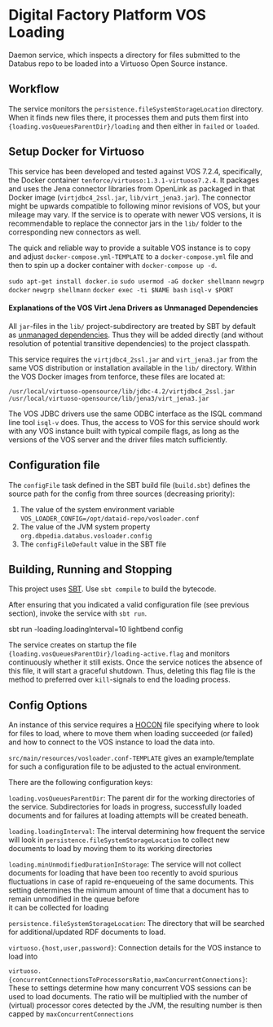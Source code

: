 # Digital Factory Platform VOS Loading #

Daemon service, which inspects a directory for files submitted to the Databus repo to be loaded 
into a Virtuoso Open Source instance.

## Workflow

The service monitors the `persistence.fileSystemStorageLocation` directory. 
When it finds new files there, it processes them and 
puts them first into `{loading.vosQueuesParentDir}/loading` and then either in `failed` or `loaded`.

## Setup Docker for Virtuoso

This service has been developed and tested against VOS 7.2.4, specifically, the Docker container
`tenforce/virtuoso:1.3.1-virtuoso7.2.4`. It packages and uses the Jena connector libraries from
OpenLink as packaged in that Docker image (`virtjdbc4_2ssl.jar`, `lib/virt_jena3.jar`). The 
connector might be upwards compatible to following minor revisions of VOS, but your mileage may 
vary. If the service is to operate with newer VOS versions, it is recommendable to replace the 
connector jars in the `lib/` folder to the corresponding new connectors as well. 

The quick and reliable way to provide a suitable VOS instance is to copy and adjust 
`docker-compose.yml-TEMPLATE` to a `docker-compose.yml` file and then to spin up a docker container
with `docker-compose up -d`.

`sudo apt-get install docker.io`
`sudo usermod -aG docker shellmann`
`newgrp docker`
`newgrp shellmann`
`docker exec -ti $NAME bash`
`isql-v $PORT`



#### Explanations of the VOS Virt Jena Drivers as Unmanaged Dependencies

All `jar`-files in the `lib/` project-subdirectory are treated by SBT by default as 
[unmanaged dependencies](https://www.scala-sbt.org/1.x/docs/Library-Dependencies.html#Unmanaged+dependencies).
Thus they will be added directly (and without resolution of potential transitive dependencies) 
to the project classpath.

This service requires the `virtjdbc4_2ssl.jar` and `virt_jena3.jar` from the same VOS 
distribution or installation available in the `lib/` directory. Within the VOS Docker 
images from tenforce, these files are located at:
```
/usr/local/virtuoso-opensource/lib/jdbc-4.2/virtjdbc4_2ssl.jar
/usr/local/virtuoso-opensource/lib/jena3/virt_jena3.jar 
```

The VOS JDBC drivers use the same ODBC interface as the ISQL command line tool `isql-v` does.
Thus, the access to VOS for this service should work with any VOS instance built with typical
compile flags, as long as the versions of the VOS server and the driver files match sufficiently.

## Configuration file

The `configFile` task defined in the SBT build file (`build.sbt`) 
defines the source path for the config from three sources (decreasing priority):

1. The value of the system environment variable `VOS_LOADER_CONFIG=/opt/dataid-repo/vosloader.conf`
1. The value of the JVM system property `org.dbpedia.databus.vosloader.config`
1. The `configFileDefault` value in the SBT file


## Building, Running and Stopping

This project uses [SBT](https://www.scala-sbt.org/documentation.html). Use `sbt compile` to build
the bytecode.

After ensuring that you indicated a valid configuration file (see previous section), 
invoke the service with `sbt run`.

sbt run -loading.loadingInterval=10
lightbend config 

The service creates on startup the file `{loading.vosQueuesParentDir}/loading-active.flag` 
and monitors continuously whether it still exists. Once the service notices the absence of this 
file, it will start a graceful shutdown. Thus, deleting this flag file is the method to preferred 
over `kill`-signals to end the loading process.

## Config Options
An instance of this service requires a [HOCON](https://github.com/lightbend/config/blob/master/HOCON.md)
file specifying where to look for files to load, where to move them when loading succeeded (or failed)
and how to connect to the VOS instance to load the data into.

`src/main/resources/vosloader.conf-TEMPLATE` gives an example/template for such a configuration file
to be adjusted to the actual environment.

There are the following configuration keys:

`loading.vosQueuesParentDir`: The parent dir for the working directories of the service. Subdirectories for
loads in progress, successfully loaded documents and for failures at loading attempts will be created beneath.

`loading.loadingInterval`: The interval determining how frequent the service will look in 
  `persistence.fileSystemStorageLocation` to collect new documents to load by moving them to its working 
   directories
  
`loading.minUnmodifiedDurationInStorage`: The service will not collect documents for loading that have been
   too recently to avoid spurious fluctuations in case of rapid re-enqueueing of the same documents. This 
   setting determines the minimum amount of time that a document has to remain unmodified in the queue before  
   it can be collected for loading
   
`persistence.fileSystemStorageLocation`: The directory that will be searched for additional/updated RDF documents
to load.

`virtuoso.{host,user,password}`: Connection details for the VOS instance to load into

`virtuoso.{concurrentConnectionsToProcessorsRatio,maxConcurrentConnections}`: These to settings determine how
many concurrent VOS sessions can be used to load documents. The ratio will be multiplied with the number of
(virtual) processor cores detected by the JVM, the resulting number is then capped by `maxConcurrentConnections`




